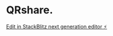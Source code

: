 # QRshare.

[Edit in StackBlitz next generation editor ⚡️](https://stackblitz.com/~/github.com/kartz34/QRshare.)